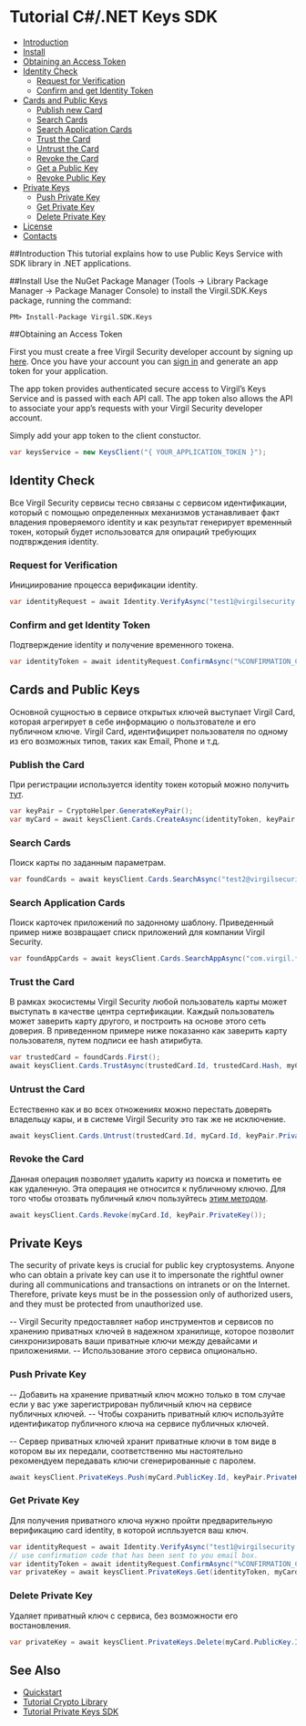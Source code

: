 # Tutorial C#/.NET Keys SDK 

- [Introduction](#introduction)
- [Install](#install)
- [Obtaining an Access Token](#obtaining-an-access-token)
- [Identity Check](#identity-check)
  - [Request for Verification](#request-for-verification)
  - [Confirm and get Identity Token](#identity-confirmation)
- [Cards and Public Keys](#cards-and-public-keys)
  - [Publish new Card](#publish-a-virgil-card)
  - [Search Cards](#search-cards)
  - [Search Application Cards](#search-application-cards)
  - [Trust the Card](#trust-the-card)
  - [Untrust the Card](#untrust-the-card)
  - [Revoke the Card](#revoke-the-card)
  - [Get a Public Key](#get-public-key)
  - [Revoke Public Key](#revoke-public-key)
- [Private Keys](#private-keys)
  - [Push Private Key](#push-private-key)
  - [Get Private Key](#get-private-key)
  - [Delete Private Key](#delete-private-key)
- [License](#license)
- [Contacts](#contacts)

##Introduction
This tutorial explains how to use Public Keys Service with SDK library in .NET applications. 

##Install
Use the NuGet Package Manager (Tools -> Library Package Manager -> Package Manager Console) to install the Virgil.SDK.Keys package, running the command:

```
PM> Install-Package Virgil.SDK.Keys
```

##Obtaining an Access Token

First you must create a free Virgil Security developer account by signing up [here](https://virgilsecurity.com/account/signup). Once you have your account you can [sign in](https://virgilsecurity.com/account/signin) and generate an app token for your application.

The app token provides authenticated secure access to Virgil’s Keys Service and is passed with each API call. The app token also allows the API to associate your app’s requests with your Virgil Security developer account.

Simply add your app token to the client constuctor.

```csharp
var keysService = new KeysClient("{ YOUR_APPLICATION_TOKEN }");
``` 

## Identity Check
Все Virgil Security сервисы тесно связаны с сервисом идентификации, который с помощью определенных механизмов устанавливает факт владения проверяемого identity и как результат генерирует временный токен, который будет использоватся для опираций требующих подтврждения identity.

### Request for Verification
Инициирование процесса верификации identity.

```csharp
var identityRequest = await Identity.VerifyAsync("test1@virgilsecurity.com", IdentityType.Email);
```

### Confirm and get Identity Token
Подтверждение identity и получение временного токена.

```csharp
var identityToken = await identityRequest.ConfirmAsync("%CONFIRMATION_CODE%");
```

## Cards and Public Keys
Основной сущностью в сервисе открытых ключей выступает Virgil Card, которая агрегирует в себе информацию о пользтователе и его публичном ключе. Virgil Card, идентифицирет пользователя по одному из его возможных типов, таких как Email, Phone и т.д. 

### Publish the Card
При регистрации используется identity токен который можно получить [тут](#identity-check).
```csharp
var keyPair = CryptoHelper.GenerateKeyPair();
var myCard = await keysClient.Cards.CreateAsync(identityToken, keyPair.PublicKey(), keyPair.PrivateKey());
```

### Search Cards
Поиск карты по заданным параметрам.
 ```csharp
var foundCards = await keysClient.Cards.SearchAsync("test2@virgilsecurity.com", IdentityType.Email);
```

### Search Application Cards
Поиск карточек приложений по задонному шаблону. Приведенный пример ниже возвращает списк приложений для компании Virgil Security.
 ```csharp
var foundAppCards = await keysClient.Cards.SearchAppAsync("com.virgil.*");
```

### Trust the Card
В рамках экосистемы Virgil Security любой пользователь карты может выступать в качестве центра сертификации. Каждый пользователь может заверить карту другого, и построить на основе этого сеть доверия. 
В приведенном примере ниже показанно как заверить карту пользователя, путем подписи ее hash атирибута.  
 
 ```csharp
var trustedCard = foundCards.First();
await keysClient.Cards.TrustAsync(trustedCard.Id, trustedCard.Hash, myCard.Id, keyPair.PrivateKey());
```

### Untrust the Card
Естественно как и во всех отножениях можно перестать доверять владельцу кары, и в системе Virgil Security это так же не исключение.
```csharp
await keysClient.Cards.Untrust(trustedCard.Id, myCard.Id, keyPair.PrivateKey());
```

### Revoke the Card
Данная операция позволяет удалить кариту из поиска и пометить ее как удаленную. Эта операция не относится к публичному ключю. Для того чтобы отозвать публичный ключ пользуйтесь [этим методом](#revoke-public-key).
```csharp
await keysClient.Cards.Revoke(myCard.Id, keyPair.PrivateKey());
```

## Private Keys
The security of private keys is crucial for public key cryptosystems. Anyone who can obtain a private key can use it to impersonate the rightful owner during all communications and transactions on intranets or on the Internet. Therefore, private keys must be in the possession only of authorized users, and they must be protected from unauthorized use.

-- Virgil Security предоставляет набор инструментов и сервисов по хранению приватных ключей в надежном хранилище, которое позволит синхронизировать ваши приватные ключи между девайсами и приложениями. 
-- Использование этого сервиса опционально.

### Push Private Key
-- Добавить на хранение приватный ключ можно только в том случае если у вас уже зарегистрирован публичный ключ на сервисе публичных ключей.
-- Чтобы сохранить приватный ключ используйте идентификатор публичного ключа на сервисе публичных ключей.

-- Сервер приватных ключей хранит приватные ключи в том виде в котором вы их передали, соответственно мы настоятельно рекомендуем передавать ключи сгенерированные с паролем.

```csharp
await keysClient.PrivateKeys.Push(myCard.PublicKey.Id, keyPair.PrivateKey());
```

### Get Private Key
Для получения приватного ключа нужно пройти предварительную верификацию card identity, в которой испльзуется ваш ключ.
  
```csharp
var identityRequest = await Identity.VerifyAsync("test1@virgilsecurity.com", IdentityType.Email);
// use confirmation code that has been sent to you email box.
var identityToken = await identityRequest.ConfirmAsync("%CONFIRMATION_CODE%");
var privateKey = await keysClient.PrivateKeys.Get(identityToken, myCard.PublicKey.Id);
```

### Delete Private Key
Удаляет приватный ключ с сервиса, без возможности его востановления.
  
```csharp
var privateKey = await keysClient.PrivateKeys.Delete(myCard.PublicKey.Id, keyPair.PrivateKey());
```

## See Also

* [Quickstart](quickstart.md)
* [Tutorial Crypto Library](crypto.md)
* [Tutorial Private Keys SDK](private-keys.md)

